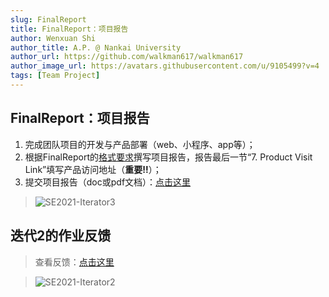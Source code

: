 ```yaml
---
slug: FinalReport
title: FinalReport：项目报告
author: Wenxuan Shi
author_title: A.P. @ Nankai University
author_url: https://github.com/walkman617/walkman617
author_image_url: https://avatars.githubusercontent.com/u/9105499?v=4
tags: [Team Project]
---
```


## FinalReport：项目报告
1. 完成团队项目的开发与产品部署（web、小程序、app等）；
2. 根据FinalReport的[格式要求](https://github.com/walkman617/SE2021/blob/main/Template/SE-FinalReport.doc)撰写项目报告，报告最后一节“7. Product Visit Link”填写产品访问地址（**重要‼️**）；
3. 提交项目报告（doc或pdf文档）：[点击这里](http://nankai-cs.mikecrm.com/okHZ9Td)

> ![SE2021-Iterator3](/img/assignments/FinalReport.png)



## 迭代2的作业反馈

> 查看反馈：[点击这里](https://docs.qq.com/sheet/DYkhQUG5kb0FVZVlu?tab=5ugisr)

> ![SE2021-Iterator2](/img/assignments/iterator2-fankui.png)
